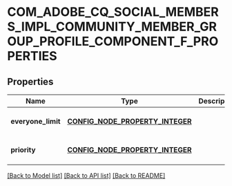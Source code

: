 # COM_ADOBE_CQ_SOCIAL_MEMBERS_IMPL_COMMUNITY_MEMBER_GROUP_PROFILE_COMPONENT_F_PROPERTIES

## Properties
Name | Type | Description | Notes
------------ | ------------- | ------------- | -------------
**everyone_limit** | [**CONFIG_NODE_PROPERTY_INTEGER**](configNodePropertyInteger.md) |  | [optional] [default to null]
**priority** | [**CONFIG_NODE_PROPERTY_INTEGER**](configNodePropertyInteger.md) |  | [optional] [default to null]

[[Back to Model list]](../README.md#documentation-for-models) [[Back to API list]](../README.md#documentation-for-api-endpoints) [[Back to README]](../README.md)



